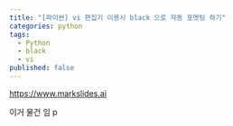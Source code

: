 ```yaml
---
title: "[파이썬] vi 편집기 이용시 black 으로 자동 포멧팅 하기"
categories: python
tags:
  - Python
  - black
  - vi
published: false
---
```

https://www.markslides.ai

이거 물건 임
p